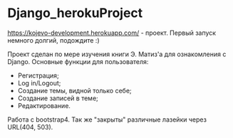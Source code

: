 # Django_herokuProject
 
https://kojevo-development.herokuapp.com/ - проект. Первый запуск немного долгий, подождите :)

Проект сделан по мере изучения книги Э. Матиз'а для ознакомления с Django.
Основные функции для пользователя:
- Регистрация;
- Log in/Logout;
- Создание темы, видной только себе;
- Создание записей в теме;
- Редактирование.

Работа с bootstrap4.
Так же "закрыты" различные лазейки через URL(404, 503).
